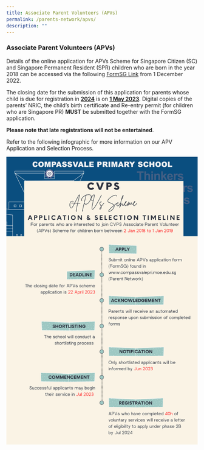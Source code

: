 ```yaml
---
title: Associate Parent Volunteers (APVs)
permalink: /parents-network/apvs/
description: ""
---
```

### **Associate Parent Volunteers (APVs)**
Details of the online application for APVs Scheme for Singapore Citizen (SC) and Singapore Permanent Resident (SPR) children who are born in the year 2018 can be accessed via the following  [FormSG Link](https://form.gov.sg/637e15b7361f4c0012af0e9d) from 1 December 2022.

The closing date for the submission of this application for parents whose child is due for registration in **<u>2024</u>** is on **<u>1 May 2023</u>**.  Digital copies of the parents’ NRIC, the child’s birth certificate and Re-entry permit (for children who are Singapore PR) **MUST** be submitted together with the FormSG application.


**Please note that late registrations will not be entertained**. 


Refer to the following infographic for more information on our APV Application and Selection Process. 


![](/images/APVs%20Timeline.png)